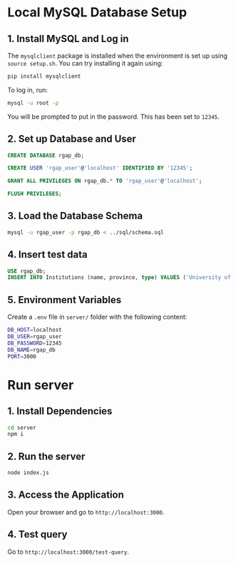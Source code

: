 
# Local MySQL Database Setup

## 1. Install MySQL and Log in
The `mysqlclient` package is installed when the environment is set up using `source setup.sh`. You can try installing it again using:
```bash
pip install mysqlclient
```

To log in, run:
```bash
mysql -u root -p
```

You will be prompted to put in the password. This has been set to `12345`.


## 2. Set up Database and User
```sql
CREATE DATABASE rgap_db;

CREATE USER 'rgap_user'@'localhost' IDENTIFIED BY '12345';

GRANT ALL PRIVILEGES ON rgap_db.* TO 'rgap_user'@'localhost';

FLUSH PRIVILEGES;
```

## 3. Load the Database Schema
```bash
mysql -u rgap_user -p rgap_db < ../sql/schema.sql
```

## 4. Insert test data
```sql
USE rgap_db;
INSERT INTO Institutions (name, province, type) VALUES ('University of Waterloo', 'Ontario', 'university');
```

## 5. Environment Variables
Create a `.env` file in `server/` folder with the following content:
```bash
DB_HOST=localhost
DB_USER=rgap_user
DB_PASSWORD=12345
DB_NAME=rgap_db
PORT=3000
```

# Run server
## 1. Install Dependencies
```bash
cd server
npm i
```
## 2. Run the server
```bash
node index.js
```
## 3. Access the Application
Open your browser and go to `http://localhost:3000`.

## 4. Test query
Go to `http://localhost:3000/test-query`.